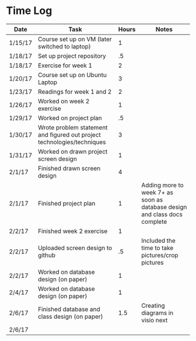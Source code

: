 # Time Log

| Date | Task | Hours | Notes|
|------|------|-------|------|
| 1/15/17 | Course set up on VM (later switched to laptop) | 1 |
| 1/18/17 | Set up project repository | .5 | |
| 1/18/17 | Exercise for week 1  | 2 | | 
| 1/20/17 | Course set up on Ubuntu Laptop| 3 | |
| 1/23/17 | Readings for week 1 and 2| 2 | |
| 1/26/17 | Worked on week 2 exercise | 1 | |
| 1/29/17 | Worked on project plan | .5 | |
| 1/30/17 | Wrote problem statement and figured out project technologies/techniques | 3 | |
| 1/31/17 | Worked on drawn project screen design | 1 | |
| 2/1/17 | Finished drawn screen design| 4 | |
| 2/1/17 | Finished project plan | 1 | Adding more to week 7+ as soon as database design and class docs complete |
| 2/2/17 | Finished week 2 exercise | 1 | |
| 2/2/17 | Uploaded screen design to github | .5 | Included the time to take pictures/crop pictures |
| 2/2/17 | Worked on database design (on paper) | 1 | |
| 2/4/17 | Worked on database design (on paper) | 1 | |
| 2/6/17 | Finished database and class design (on paper) | 1.5 | Creating diagrams in visio next |
| 2/6/17 | | |
